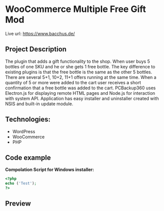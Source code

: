 # WooCommerce Multiple Free Gift Mod
Live url: https://www.bacchus.de/ 

## Project Description
The plugin that adds a gift functionality to the shop. When user buys 5 bottles of one SKU and he or she gets 1 free bottle. The key difference to existing plugins is that the free bottle is the same as the other 5 bottles. There are several 5+1, 10+2, 11+1 offers running at the same time. When a quantity of 5 or more were added to the cart user receives a short confirmation that a free bottle was added to the cart. PCBackup360 uses Electron.js for displaying remote HTML pages and Node.js for interaction with system API. Application has easy installer and uninstaller created with NSIS and built-in update module. 

## Technologies:
* WordPress
* WooCommerce
* PHP


## Code example
**Compolation Script for Windows installer:**
```php
<?php 
echo ('Test');
?>
```

## Preview


